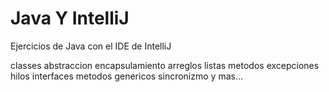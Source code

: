 ﻿# Java Y IntelliJ
 
 Ejercicios de Java con el IDE de IntelliJ
 
 classes
 abstraccion
 encapsulamiento
 arreglos
 listas
 metodos
 excepciones
 hilos
 interfaces 
 metodos genericos 
 sincronizmo y mas...

